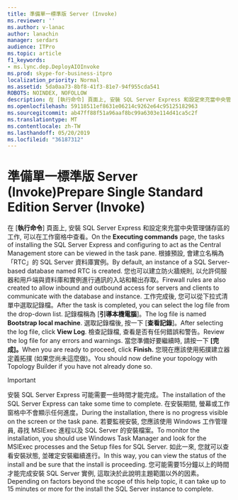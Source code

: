 ```yaml
---
title: 準備單一標準版 Server (Invoke)
ms.reviewer: ''
ms.author: v-lanac
author: lanachin
manager: serdars
audience: ITPro
ms.topic: article
f1_keywords:
- ms.lync.dep.DeployAIOInvoke
ms.prod: skype-for-business-itpro
localization_priority: Normal
ms.assetid: 5da0aa73-8bf8-41f3-81e7-94f955cda541
ROBOTS: NOINDEX, NOFOLLOW
description: 在 [執行命令] 頁面上, 安裝 SQL Server Express 和設定來充當中央管理儲存區的工作, 可以在工作窗格中查看。 根據預設, 會建立名稱為「RTC」的 SQL Server 資料庫實例。 您也可以建立防火牆規則, 以允許伺服器和用戶端與資料庫和實例進行通訊的入站和輸出存取。 工作完成後, 您可以從下拉式清單中選取記錄檔。 記錄檔稱為 [引導本機電腦]。 選取記錄檔後, 按一下 [查看記錄]。 檢查記錄檔, 查看是否有任何錯誤和警告。 當您準備好要繼續時, 請按一下 [完成]。 您現在應該使用拓撲建立器定義拓撲 (如果您尚未這麼做)。
ms.openlocfilehash: 59118511ef8631e06214c9262e64c95125182963
ms.sourcegitcommit: ab47ff88f51a96aaf8bc99a6303e114d41ca5c2f
ms.translationtype: MT
ms.contentlocale: zh-TW
ms.lasthandoff: 05/20/2019
ms.locfileid: "36187312"
---
```

# <a name="prepare-single-standard-edition-server-invoke"></a><span data-ttu-id="b20d9-111">準備單一標準版 Server (Invoke)</span><span class="sxs-lookup"><span data-stu-id="b20d9-111">Prepare Single Standard Edition Server (Invoke)</span></span>
 
<span data-ttu-id="b20d9-112">在 [**執行命令**] 頁面上, 安裝 SQL Server Express 和設定來充當中央管理儲存區的工作, 可以在工作窗格中查看。</span><span class="sxs-lookup"><span data-stu-id="b20d9-112">On the **Executing commands** page, the tasks of installing the SQL Server Express and configuring to act as the Central Management store can be viewed in the task pane.</span></span> <span data-ttu-id="b20d9-113">根據預設, 會建立名稱為「RTC」的 SQL Server 資料庫實例。</span><span class="sxs-lookup"><span data-stu-id="b20d9-113">By default, an instance of a SQL Server-based database named RTC is created.</span></span> <span data-ttu-id="b20d9-114">您也可以建立防火牆規則, 以允許伺服器和用戶端與資料庫和實例進行通訊的入站和輸出存取。</span><span class="sxs-lookup"><span data-stu-id="b20d9-114">Firewall rules are also created to allow inbound and outbound access for servers and clients to communicate with the database and instance.</span></span> <span data-ttu-id="b20d9-115">工作完成後, 您可以從下拉式清單中選取記錄檔。</span><span class="sxs-lookup"><span data-stu-id="b20d9-115">After the task is completed, you can select the log file from the drop-down list.</span></span> <span data-ttu-id="b20d9-116">記錄檔稱為 [**引導本機電腦**]。</span><span class="sxs-lookup"><span data-stu-id="b20d9-116">The log file is named **Bootstrap local machine**.</span></span> <span data-ttu-id="b20d9-117">選取記錄檔後, 按一下 [**查看記錄**]。</span><span class="sxs-lookup"><span data-stu-id="b20d9-117">After selecting the log file, click **View Log**.</span></span> <span data-ttu-id="b20d9-118">檢查記錄檔, 查看是否有任何錯誤和警告。</span><span class="sxs-lookup"><span data-stu-id="b20d9-118">Review the log file for any errors and warnings.</span></span> <span data-ttu-id="b20d9-119">當您準備好要繼續時, 請按一下 **[完成]。**</span><span class="sxs-lookup"><span data-stu-id="b20d9-119">When you are ready to proceed, click **Finish.**</span></span> <span data-ttu-id="b20d9-120">您現在應該使用拓撲建立器定義拓撲 (如果您尚未這麼做)。</span><span class="sxs-lookup"><span data-stu-id="b20d9-120">You should now define your topology with Topology Builder if you have not already done so.</span></span>
  
> [!IMPORTANT]
> <span data-ttu-id="b20d9-121">安裝 SQL Server Express 可能需要一些時間才能完成。</span><span class="sxs-lookup"><span data-stu-id="b20d9-121">The installation of the SQL Server Express can take some time to complete.</span></span> <span data-ttu-id="b20d9-122">在安裝期間, 螢幕或工作窗格中不會顯示任何進度。</span><span class="sxs-lookup"><span data-stu-id="b20d9-122">During the installation, there is no progress visible on the screen or the task pane.</span></span> <span data-ttu-id="b20d9-123">若要監視安裝, 您應該使用 Windows 工作管理員, 尋找 MSIExec 進程以及 SQL Server 的安裝檔案。</span><span class="sxs-lookup"><span data-stu-id="b20d9-123">To monitor the installation, you should use Windows Task Manager and look for the MSIExec processes and the Setup files for SQL Server.</span></span> <span data-ttu-id="b20d9-124">如此一來, 您就可以查看安裝狀態, 並確定安裝繼續進行。</span><span class="sxs-lookup"><span data-stu-id="b20d9-124">In this way, you can view the status of the install and be sure that the install is proceeding.</span></span> <span data-ttu-id="b20d9-125">您可能需要15分鐘以上的時間才能完成安裝 SQL Server 實例, 這取決於此說明主題範圍以外的因素。</span><span class="sxs-lookup"><span data-stu-id="b20d9-125">Depending on factors beyond the scope of this help topic, it can take up to 15 minutes or more for the install the SQL Server instance to complete.</span></span> 
  

